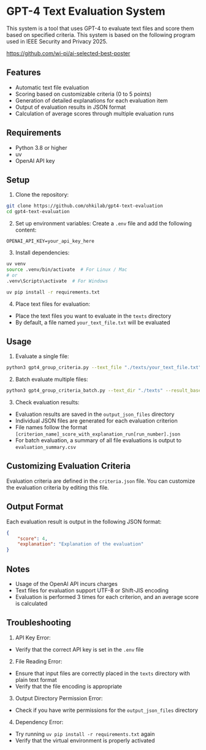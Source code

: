 # GPT-4 Text Evaluation System

This system is a tool that uses GPT-4 to evaluate text files and score them based on specified criteria. This system is based on the following program used in IEEE Security and Privacy 2025.

https://github.com/wi-pi/ai-selected-best-poster

## Features

- Automatic text file evaluation
- Scoring based on customizable criteria (0 to 5 points)
- Generation of detailed explanations for each evaluation item
- Output of evaluation results in JSON format
- Calculation of average scores through multiple evaluation runs

## Requirements

- Python 3.8 or higher
- uv
- OpenAI API key

## Setup

1. Clone the repository:
```bash
git clone https://github.com/ohkilab/gpt4-text-evaluation
cd gpt4-text-evaluation
```

2. Set up environment variables:
Create a `.env` file and add the following content:
```
OPENAI_API_KEY=your_api_key_here
```

3. Install dependencies:
```bash
uv venv
source .venv/bin/activate  # For Linux / Mac
# or
.venv\Scripts\activate  # For Windows

uv pip install -r requirements.txt
```

4. Place text files for evaluation:
- Place the text files you want to evaluate in the `texts` directory
- By default, a file named `your_text_file.txt` will be evaluated

## Usage

1. Evaluate a single file:
```bash
python3 gpt4_group_criteria.py --text_file "./texts/your_text_file.txt" --result_base_dir "./output_json_files"
```

2. Batch evaluate multiple files:
```bash
python3 gpt4_group_criteria_batch.py --text_dir "./texts" --result_base_dir "./output_json_files"
```

3. Check evaluation results:
- Evaluation results are saved in the `output_json_files` directory
- Individual JSON files are generated for each evaluation criterion
- File names follow the format `[criterion_name]_score_with_explanation_run[run_number].json`
- For batch evaluation, a summary of all file evaluations is output to `evaluation_summary.csv`

## Customizing Evaluation Criteria

Evaluation criteria are defined in the `criteria.json` file. You can customize the evaluation criteria by editing this file.

## Output Format

Each evaluation result is output in the following JSON format:
```json
{
    "score": 4,
    "explanation": "Explanation of the evaluation"
}
```

## Notes

- Usage of the OpenAI API incurs charges
- Text files for evaluation support UTF-8 or Shift-JIS encoding
- Evaluation is performed 3 times for each criterion, and an average score is calculated

## Troubleshooting

1. API Key Error:
- Verify that the correct API key is set in the `.env` file

2. File Reading Error:
- Ensure that input files are correctly placed in the `texts` directory with plain text format
- Verify that the file encoding is appropriate

3. Output Directory Permission Error:
- Check if you have write permissions for the `output_json_files` directory

4. Dependency Error:
- Try running `uv pip install -r requirements.txt` again
- Verify that the virtual environment is properly activated
